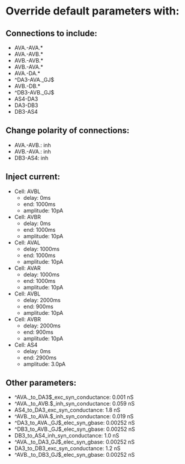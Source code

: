 # Override default parameters with:
## Connections to include:
- AVA.-AVA.*
- AVA.-AVB.*
- AVB.-AVB.*
- AVB.-AVA.*
- AVA.-DA.*
- ^DA3-AVA.\_GJ$
- AVB.-DB.*
- ^DB3-AVB.\_GJ$
- AS4-DA3
- DA3-DB3
- DB3-AS4

## Change polarity of connections:
- AVA.-AVB.: inh
- AVB.-AVA.: inh
- DB3-AS4: inh

## Inject current:
- Cell: AVBL
    - delay: 0ms
    - end: 1000ms
    - amplitude: 10pA
- Cell: AVBR
    - delay: 0ms
    - end: 1000ms
    - amplitude: 10pA
- Cell: AVAL
    - delay: 1000ms
    - end: 1000ms
    - amplitude: 10pA
- Cell: AVAR
    - delay: 1000ms
    - end: 1000ms
    - amplitude: 10pA
- Cell: AVBL
    - delay: 2000ms
    - end: 900ms
    - amplitude: 10pA
- Cell: AVBR
    - delay: 2000ms
    - end: 900ms
    - amplitude: 10pA
- Cell: AS4
    - delay: 0ms
    - end: 2900ms
    - amplitude: 3.0pA

## Other parameters:
- ^AVA._to_DA3$_exc_syn_conductance: 0.001 nS
- ^AVA._to_AVB.$_inh_syn_conductance: 0.059 nS
- AS4_to_DA3_exc_syn_conductance: 1.8 nS
- ^AVB._to_AVA.$_inh_syn_conductance: 0.019 nS
- ^DA3_to_AVA.\_GJ$_elec_syn_gbase: 0.00252 nS
- ^DB3_to_AVB.\_GJ$_elec_syn_gbase: 0.00252 nS
- DB3_to_AS4_inh_syn_conductance: 1.0 nS
- ^AVA._to_DA3\_GJ$_elec_syn_gbase: 0.00252 nS
- DA3_to_DB3_exc_syn_conductance: 1.2 nS
- ^AVB._to_DB3\_GJ$_elec_syn_gbase: 0.00252 nS

